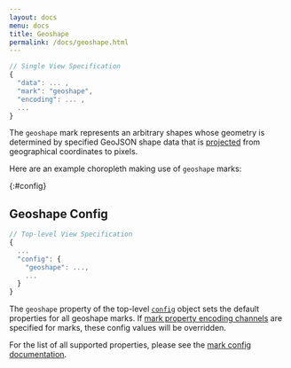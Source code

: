 ```yaml
---
layout: docs
menu: docs
title: Geoshape
permalink: /docs/geoshape.html
---
```


```js
// Single View Specification
{
  "data": ... ,
  "mark": "geoshape",
  "encoding": ... ,
  ...
}
```

The `geoshape` mark represents an arbitrary shapes whose geometry is determined by specified GeoJSON shape data that is [projected](projection.html) from geographical coordinates to pixels.

Here are an example choropleth making use of `geoshape` marks:

<span class="vl-example" data-name="geo_choropleth"></span>

{:#config}

## Geoshape Config

```js
// Top-level View Specification
{
  ...
  "config": {
    "geoshape": ...,
    ...
  }
}
```

The `geoshape` property of the top-level [`config`](config.html) object sets the default properties for all geoshape marks. If [mark property encoding channels](encoding.html#mark-prop) are specified for marks, these config values will be overridden.

For the list of all supported properties, please see the [mark config documentation](mark.html#config).
